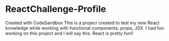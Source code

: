 # ReactChallenge-Profile
Created with CodeSandbox
This is a projecr created to test my new React knowledge while working with functional components, props, JSX.
I had fun working on this project and I will say this. React is pretty fun!!